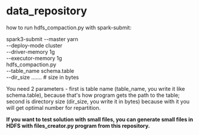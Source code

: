 # data_repository

how to run hdfs_compaction.py with spark-submit:

spark3-submit --master yarn \
--deploy-mode cluster \
--driver-memory 1g \
--executor-memory 1g \
hdfs_compaction.py \
--table_name schema.table \
--dir_size ....... # size in bytes

You need 2 parameters - first is table name (table_name, you write it like schema.table), because that's how program gets the path to the table; second is directory size (dir_size, you write it in bytes) because with it you will get optimal number for repartition.

**If you want to test solution with small files, you can generate small files in HDFS with files_creator.py program from this repository.**
